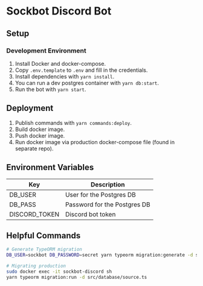 # Sockbot Discord Bot

## Setup

### Development Environment

1. Install Docker and docker-compose.
2. Copy `.env.template` to `.env` and fill in the credentials.
3. Install dependencies with `yarn install`.
4. You can run a dev postgres container with `yarn db:start`.
5. Run the bot with `yarn start`.

## Deployment

1. Publish commands with `yarn commands:deploy`.
2. Build docker image.
3. Push docker image.
4. Run docker image via production docker-compose file (found in separate repo).

## Environment Variables

| Key           | Description                  |
| ------------- | ---------------------------- |
| DB_USER       | User for the Postgres DB     |
| DB_PASS       | Password for the Postgres DB |
| DISCORD_TOKEN | Discord bot token            |

## Helpful Commands

```bash
# Generate TypeORM migration
DB_USER=sockbot DB_PASSWORD=secret yarn typeorm migration:generate -d src/database/source.ts -p ./src/database/migrations/MIGRATION_NAME

# Migrating production
sudo docker exec -it sockbot-discord sh
yarn typeorm migration:run -d src/database/source.ts
```
